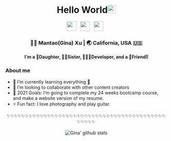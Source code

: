 <div align="center">
  <h1> Hello World<img src="https://media.giphy.com/media/hvRJCLFzcasrR4ia7z/giphy.gif" width="25px"></h1>
</div>
 
<p align='center'> 
<a href="https://www.linkedin.com/in/mantao-gina-xu-175b48a8/"><img height="30" src="https://raw.githubusercontent.com/trinwin/trinwin/master/icons/linkedin.png?raw=true"></a>&nbsp;&nbsp;
<a href="https://twitter.com/mantaoxu2"><img height="30" src="https://raw.githubusercontent.com/trinwin/trinwin/master/icons/twitter.png?raw=true"></a>&nbsp;&nbsp;
<a href="https://www.instagram.com/dordordoriss/"><img height="30" src="https://raw.githubusercontent.com/trinwin/trinwin/master/icons/instagram.png?raw=true"></a>&nbsp;&nbsp;

<div align="center">
<h3> 👩🏻 Mantao(Gina) Xu | 🌏 California, USA 🇺🇸</h3> 
  <h4> I'm a 👧Daughter, 🧍‍♀️Sister, 👩🏻‍💻Developer, and a 👬Friend❕❕</h4>
</div>

### About me 

- 🌱 I’m currently learning everything 🤣
- 👯 I’m looking to collaborate with other content creators
- 🥅 2021 Goals: I’m going to complete my 24 weeks bootcamp course, and make a website version of my resume.
- ⚡ Fun fact: I love photography and play guitar.


<div align="center">

✨✨✨✨✨✨✨✨✨✨✨✨✨✨✨✨✨✨✨✨✨✨✨✨✨✨✨✨✨✨✨✨✨✨✨✨✨✨✨✨✨✨✨✨✨✨✨✨
<br> </br>
![Gina' github stats](https://github-readme-stats2-mantaoxu.vercel.app/api/?username=mantaoxu&show_icons=true&title_color=87aaff&icon_color=87baff&text_color=b7b2ff&bg_color=b7f2ff) 


</div>
